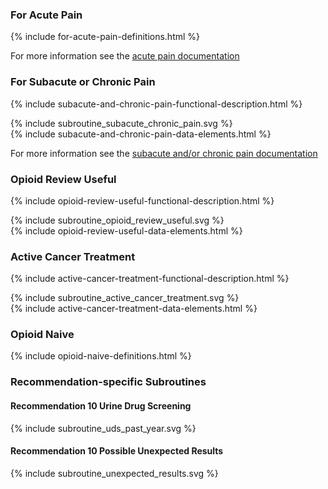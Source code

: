 ### For Acute Pain

{% include for-acute-pain-definitions.html %}

For more information see the <a href="acute-pain.html">acute pain documentation</a>

### For Subacute or Chronic Pain

{% include subacute-and-chronic-pain-functional-description.html %}
<div>{% include subroutine_subacute_chronic_pain.svg %}</div>
{% include subacute-and-chronic-pain-data-elements.html %}

For more information see the <a href="chronic-pain.html">subacute and/or chronic pain documentation</a>

### Opioid Review Useful

{% include opioid-review-useful-functional-description.html %}
<div>{% include subroutine_opioid_review_useful.svg %}</div>
{% include opioid-review-useful-data-elements.html %}

### Active Cancer Treatment

{% include active-cancer-treatment-functional-description.html %}
<div>{% include subroutine_active_cancer_treatment.svg %}</div>
{% include active-cancer-treatment-data-elements.html %}

### Opioid Naive

{% include opioid-naive-definitions.html %}

### Recommendation-specific Subroutines

#### Recommendation 10 Urine Drug Screening

<div>{% include subroutine_uds_past_year.svg %}</div>

#### Recommendation 10 Possible Unexpected Results

<div>{% include subroutine_unexpected_results.svg %}</div>